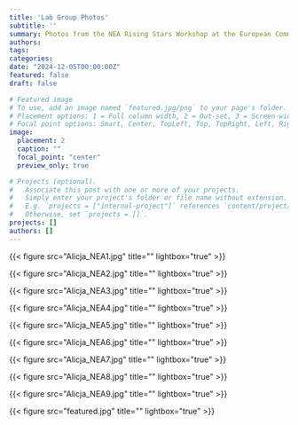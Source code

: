 ```yaml
---
title: 'Lab Group Photos'
subtitle: ''
summary: Photos from the NEA Rising Stars Workshop at the European Commission Joint Research Centre (JRC) in Karlsruhe, Germany
authors:
tags: 
categories:
date: "2024-12-05T00:00:00Z"
featured: false
draft: false

# Featured image
# To use, add an image named `featured.jpg/png` to your page's folder.
# Placement options: 1 = Full column width, 2 = Out-set, 3 = Screen-width
# Focal point options: Smart, Center, TopLeft, Top, TopRight, Left, Right, BottomLeft, Bottom, BottomRight
image:
  placement: 2
  caption: ""
  focal_point: "center"
  preview_only: true

# Projects (optional).
#   Associate this post with one or more of your projects.
#   Simply enter your project's folder or file name without extension.
#   E.g. `projects = ["internal-project"]` references `content/project/deep-learning/index.md`.
#   Otherwise, set `projects = []`.
projects: []
authors: []
---
```


{{< figure src="Alicja_NEA1.jpg" title="" lightbox="true" >}}

{{< figure src="Alicja_NEA2.jpg" title="" lightbox="true" >}}

{{< figure src="Alicja_NEA3.jpg" title="" lightbox="true" >}}

{{< figure src="Alicja_NEA4.jpg" title="" lightbox="true" >}}

{{< figure src="Alicja_NEA5.jpg" title="" lightbox="true" >}}

{{< figure src="Alicja_NEA6.jpg" title="" lightbox="true" >}}

{{< figure src="Alicja_NEA7.jpg" title="" lightbox="true" >}}

{{< figure src="Alicja_NEA8.jpg" title="" lightbox="true" >}}

{{< figure src="Alicja_NEA9.jpg" title="" lightbox="true" >}}

{{< figure src="featured.jpg" title="" lightbox="true" >}}